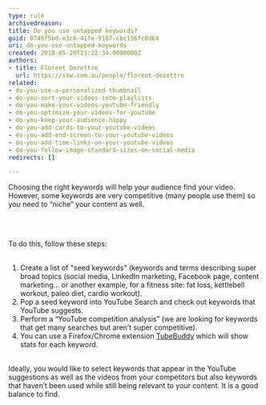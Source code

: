```yaml
---
type: rule
archivedreason: 
title: Do you use untapped keywords?
guid: 0749f5bd-e3c6-41fe-9107-cbc156fc8d64
uri: do-you-use-untapped-keywords
created: 2018-05-20T23:22:34.0000000Z
authors:
- title: Florent Dezettre
  url: https://ssw.com.au/people/florent-dezettre
related:
- do-you-use-a-personalized-thumbnail
- do-you-sort-your-videos-into-playlists
- do-you-make-your-videos-youtube-friendly
- do-you-optimize-your-videos-for-youtube
- do-you-keep-your-audience-happy
- do-you-add-cards-to-your-youtube-videos
- do-you-add-end-screen-to-your-youtube-videos
- do-you-add-time-links-on-your-youtube-videos
- do-you-follow-image-standard-sizes-on-social-media
redirects: []

---
```



<p>Choosing the right keywords will help your audience find your video. However, some keywords are very competitive (many people use them) so you need to “niche” your content as well.</p>
<br><excerpt class='endintro'></excerpt><br>
<p>To do this, follow these steps&#58;<br>&#160;<br></p><ol><li>Create a list of &quot;seed keywords&quot; (keywords and terms describing super broad topics (social media, LinkedIn marketing, Facebook page, content marketing… or another example, for a fitness site&#58; fat loss, kettlebell workout, paleo diet, cardio workout).</li><li>Pop a seed keyword into YouTube Search and check out keywords that YouTube suggests.</li><li>Perform a “YouTube competition analysis” (we are looking for keywords that get many searches but aren’t super competitive).</li><li>You can use a Firefox/Chrome extension <a href="https&#58;//www.tubebuddy.com/">TubeBuddy</a> which will show stats for each keyword.<br></li></ol><p>&#160;<br>Ideally, you would like to select keywords that appear in the YouTube suggestions as well as the videos from your competitors but also keywords that haven’t been used while still being relevant to your content. It is a good balance to find.<br></p>


